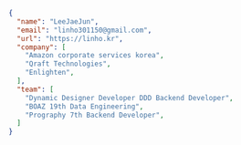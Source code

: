 ```json
{
  "name": "LeeJaeJun",
  "email": "linho301150@gmail.com",
  "url": "https://linho.kr",
  "company": [
    "Amazon corporate services korea",
    "Qraft Technologies",
    "Enlighten",
  ],
  "team": [
    "Dynamic Designer Developer DDD Backend Developer",
    "BOAZ 19th Data Engineering",
    "Prography 7th Backend Developer",
  ]
}
```
<!-- ```json
{
  "name": "LeeJaeJun",
  "email": "linho301150@gmail.com",
  "url": "https://linho.kr",
  "awardRecord": [
    "🏆 RPA LEAGUE 2019 Uipath SEOUL",
    "STEAM Start-up Capacity Enhancement Camp in MyongJi"
  ],
  "latestProject": "https://que.kr",
  "skillTech": [
    {
      "backend": [
        "Nest.js",
        "Express",
        "Django",
        "Flask",
        "FastApi"
      ],
      "aws": [
        "Elastic Container Service",
        "Elastic Container Registry",
        "Elastic BeanStalk",
        "Elastic Compute Cloud",
        "ElastiCache",
        "Relational Database Service",
        "Lambda"
      ],
      "devops": [
        "Docker",
        "Github Actions",
        "AWS codeDeploy",
        "AWS codepipeLine"
      ]
    }
  ],
  "activityRecord": [
    "GDSC MJU Lead 1st",
    "BOAZ 19th Data Engineering",
    "Prography 7th Backend Developer",
    "Likelion 9th Backend Developer",
    "COALAUNIV 2th Data Analysis",
    "MyongJi metaverse Design School"
  ]
}
``` -->
<!--
<p align="">
  <img src="https://img.shields.io/badge/Nest.js-E0234E?style=flat-square&logo=nestjs&logoColor=white"/>
  <img src="https://img.shields.io/badge/Express-000000?style=flat-square&logo=express&logoColor=white"/>
  <img src="https://img.shields.io/badge/Django-092E20?style=flat-square&logo=Django&logoColor=white"/>
  <br>
  <img src="https://img.shields.io/badge/Amazon AWS-232F3E?style=flat-square&logo=Amazon AWS&logoColor=white"/>
  <img src="https://img.shields.io/badge/Amazon ECS-FF9900?style=flat-square&logo=Amazon ECS&logoColor=white"/>
  <img src="https://img.shields.io/badge/Amazon Lambda-FF9900?style=flat-square&logo=AWS Lambda&logoColor=white"/>

  <img src="https://img.shields.io/badge/AWS Fargate-FF9900?style=flat-square&logo=AWS Fargate&logoColor=white"/>
  
  <img src="https://img.shields.io/badge/Docker-2496ED?style=flat-square&logo=Docker&logoColor=white"/>
  <img src="https://img.shields.io/badge/Github Actions-2088FF?style=flat-square&logo=Github Actions&logoColor=white"/>

  <br>
  <img src="https://img.shields.io/badge/Adobe Photoshop-31A8FF?style=flat-square&logo=Adobe-Photoshop&logoColor=white"/>
  <img src="https://img.shields.io/badge/Adobe Premiere Pro-9999FF?style=flat-square&logo=Adobe-Premiere-Pro&logoColor=white"/>
  <img src="https://img.shields.io/badge/Notion-000000?style=flat-square&logo=Notion&logoColor=white"/>
</p>
-->
<!--https://simpleicons.org/-->
<!--
🏆 RPA LEAGUE 2019 Uipath SEOUL<br>
🤝 GDSC MJU Lead 1st<br>
🤝 BOAZ 19th Data Engineering<br>
🤝 Prography 7th Backend Developer<br>
🤝 Likelion 9th Backend Developer<br>
🤝 COALAUNIV 2th Data Analysis<br>
☁ KRuniv.github.io<br>
<hr>-->
